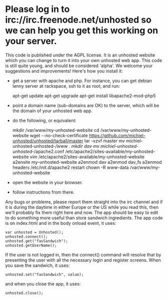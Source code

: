 Please log in to irc://irc.freenode.net/unhosted so we can help you get this working on your server.
======================

This code is published under the AGPL license. It is an unhosted website which you can change to turn it into your 
own unhosted web app. This code is still quite young, and should be considered 'alpha'. We welcome your suggestions
and improvements! Here's how you install it:

* get a server with apache and php. For instance, you can get debian lenny server at rackspace, ssh to it as root, and run:

	apt-get update
	apt-get upgrade
	apt-get install libapache2-mod-php5

* point a domain name (sub-domains are OK) to the server, which will be the domain of your unhosted web app.
* do the following, or equivalent:

	mkdir /var/www/my-unhosted-website
	cd /var/www/my-unhosted-website
	wget --no-check-certificate https://github.com/michiel-unhosted/unhosted/tarball/master
	tar -xzvf master
	mv michiel-unhosted-unhosted-*/www .
	mkdir dav
	mv michiel-unhosted-unhosted-*/apache2.conf /etc/apache2/sites-available/my-unhosted-website
	vim /etc/apache2/sites-available/my-unhosted-website
	a2ensite my-unhosted-website
	a2enmod dav
	a2enmod dav_fs
	a2enmod headers
	/etc/init.d/apache2 restart
	chown -R www-data /var/www/my-unhosted-website

* open the website in your browser.
* follow instructions from there.

Any bugs or problems, please report them straight into the irc channel and if it is during the daytime in either
Europe or the US while you read this, then we'll probably fix them right here and now.
The app should be easy to edit to do something more useful than store sandwich ingredients. The app code is on index.html 
and in the body onload event, it uses:

	var unhosted = Unhosted();
	unhosted.connect();
	unhosted.get("favSandwich");
	unhosted.getUserName();

If the user is not logged in, then the connect() command will resolve that by presenting the user with all the necessary login
and register screens. When you save the sandwich, it uses:

	unhosted.set("favSandwich", value);


and when you close the app, it uses:

	unhosted.close();
